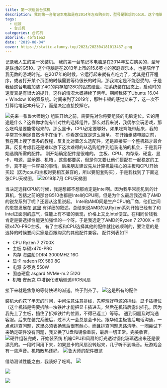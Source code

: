 ```yaml
---
title: 第一次组装台式机
description: 我的第一台笔记本电脑是在2014年左右购买的，型号是联想的G510。这个电脑是在2013年上市的15.6英寸的家庭娱乐本，也是陪伴了我无数的游戏时光。
tags:
  - 组装
  - 台式机
categories: 台式机
abbrlink: 4bf51ea2
date: "2019-08-04"
cover: https://static.afunny.top/2023/202304181013437.png
---
```

记录我人生的第一次装机。
我的第一台笔记本电脑是在2014年左右购买的，型号是联想的G510。这个电脑是在2013年上市的15.6英寸的家庭娱乐本，也是陪伴了我无数的游戏时光。在2017年的时候，它运行起来就有点吃力了，尤其是打开程序，或者打开某个页面的时候需要等待很长的时间，那我肯定是不能忍受的，于是我给这台电脑加装了4G的内存加128G的固态硬盘，把系统装在固态上，启动时的速度真是有很大的提升，这样的情况大概持续了两年。期间我装了Ubuntu 16.04 + Window 10的双系统。时间来到了2019年，那种卡顿的感觉又来了，这一次不打算给笔记本升级了，而是决定直接换掉它。

![先来一张鲁大师跑分](https://static.afunny.top/2023/202304181007242.png)
组装开始之前，需要先对你将要组装的电脑定位。它的用途是什么？这样你才能有针对性的选择组件。那么对我来说，我偶尔会玩游戏，那么吃鸡是要能带起来的。那么显卡，CPU必定要够好。如果吃鸡能带起来，我的平常其他用途自然也不在话下，你看定位就是这么简单。
在开始组装电脑之前，我在网上搜了很多的教程，反复比对着怎么选配件，还是直接买一个整机箱才最合算。反复考虑我还是难以放下这次难得的从选购组件到组装电脑的机会，于是我开始选购所需的配件。
刚开始确定配件是很难的。 主板、CPU、内存条、硬盘、显卡、电源、显示器、机箱 。这些都要买，但是你又要让他们搭配在一起稳定的工作，真不是一件容易的事情。后来朋友建议先从计算机最核心的主板和CPU开始买起（因为cpu和主板时要相互兼容的，所以要配套购买），于是我找到了下面这张CPU天梯图。
![2019年7月 CPU天梯图](https://static.afunny.top/2023/202304181007383.png)

当决定选择CPU的时候，我是想都不想那肯定是Intel啊。因为我平常能见到的计算机，包括之前的那台G510也都是Intel的CPU啊。但是为什么最后我选择了AMD的锐龙系列了呢？还要从这里说起。
Intel和AMD同是生产CPU的厂商，他们之间的恩怨发展在 [这里](https://zhuanlan.zhihu.com/p/44571636) 有详细的叙述。总结来说AMD的从Ryzen系列开始已经有了和Intel正面刚的底气，性能上有不错的表现，价格上又比Intel便宜。在相同价钱我肯定是要选择性能更加强悍的一个呀。于是我选定了AMD的Ryzen 7 2700X + 华硕x470-PRO主板。
有了主板和CPU选择其他的配件就比较顺利的，要注意的是选择的时候要问买家是否跟购买的其他配件兼容。
配件列表如下 
- CPU Ryzen 7 2700X
- 主板 华硕x470-PRO
- 内存 海盗船DDR4 3000MHZ 16G
- 显卡 radeon RX 580 8G
- 电源 安泰克 550W
- 固态硬盘 asgard NVMe-m.2 512G
- 机箱 安泰克 中塔钢化玻璃侧透/RGB风扇

接下来就是焦急的等待快递的派送。终于到齐了。
![这是所有的配件](https://static.afunny.top/2023/202304181013437.png)

装机大约花了半天的时间，中间注意注意排线，先整理好电源的排线，显卡插槽位（这个机箱是需要拆除一块铁片才能把显卡插进去，然后在机箱后露出插孔。因为我先上了主板，挡住了拆掉铁片的位置，不得已返工）等等。 遇到问题及时沟通客服。后来在装完系统后，过不大一会总是会卡死。跟华硕主板售后电话沟通，一点点排查问题，这里必须表扬售后很有耐心，而且排查问题思路清晰。一圈尝试下来确定硬件没有问题，我又换了U盘和镜像重装，最后一切正常。完美收官。
![硬件组装完成，开始装系统](https://static.afunny.top/2023/202304181017677.png)
机箱CPU和风扇的灯光透过钢化玻璃透出来还是很漂亮的。一段时间用下来，如果显卡的风扇没转起来，几乎听不到噪音。玩游戏会有一些声音。机箱散热还好。
![鲁大师的配件概览](https://static.afunny.top/2023/202304181018569.png)

借助测试性能之由，我装好了吃鸡。
![](https://static.afunny.top/2023/202304200858794.png)

![](https://static.afunny.top/2023/202304200858623.png)

![](https://static.afunny.top/2023/202304200859934.png)